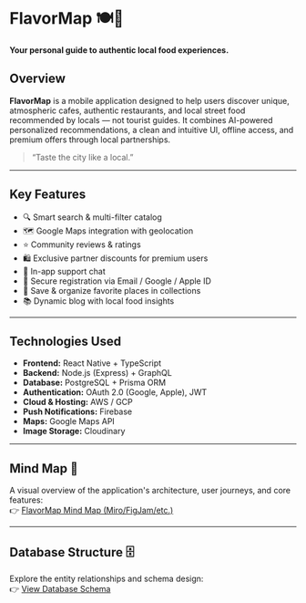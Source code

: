 # FlavorMap 🍽️📍  
**Your personal guide to authentic local food experiences.**  

## Overview  
**FlavorMap** is a mobile application designed to help users discover unique, atmospheric cafes, authentic restaurants, and local street food recommended by locals — not tourist guides. It combines AI-powered personalized recommendations, a clean and intuitive UI, offline access, and premium offers through local partnerships.

> “Taste the city like a local.”  

---

## Key Features  
- 🔍 Smart search & multi-filter catalog  
- 🗺️ Google Maps integration with geolocation  
- ⭐ Community reviews & ratings  
- 🛍️ Exclusive partner discounts for premium users  
- 💬 In-app support chat  
- 🔐 Secure registration via Email / Google / Apple ID  
- 🧾 Save & organize favorite places in collections  
- 📚 Dynamic blog with local food insights  

---

## Technologies Used  
- **Frontend:** React Native + TypeScript  
- **Backend:** Node.js (Express) + GraphQL  
- **Database:** PostgreSQL + Prisma ORM  
- **Authentication:** OAuth 2.0 (Google, Apple), JWT  
- **Cloud & Hosting:** AWS / GCP  
- **Push Notifications:** Firebase  
- **Maps:** Google Maps API  
- **Image Storage:** Cloudinary  

---

## Mind Map 🧠  
A visual overview of the application's architecture, user journeys, and core features:  
👉 [FlavorMap Mind Map (Miro/FigJam/etc.)](https://example.com/mindmap-link)

---

## Database Structure 🗄️  
Explore the entity relationships and schema design:  
👉 [View Database Schema](https://example.com/database-schema-link)  



